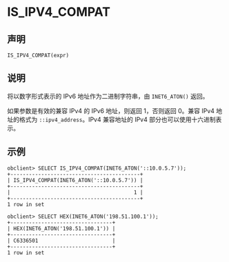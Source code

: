 IS_IPV4_COMPAT 
===================================



声明 
-----------------------

```unknow
IS_IPV4_COMPAT(expr)
```



说明 
-----------------------

将以数字形式表示的 IPv6 地址作为二进制字符串，由 `INET6_ATON()` 返回。 

如果参数是有效的兼容 IPv4 的 IPv6 地址，则返回 1，否则返回 0。兼容 IPv4 地址的格式为 `::ipv4_address`。IPv4 兼容地址的 IPv4 部分也可以使用十六进制表示。

示例 
-----------------------

```unknow
obclient> SELECT IS_IPV4_COMPAT(INET6_ATON('::10.0.5.7'));
+------------------------------------------+
| IS_IPV4_COMPAT(INET6_ATON('::10.0.5.7')) |
+------------------------------------------+
|                                        1 |
+------------------------------------------+
1 row in set

obclient> SELECT HEX(INET6_ATON('198.51.100.1'));
+---------------------------------+
| HEX(INET6_ATON('198.51.100.1')) |
+---------------------------------+
| C6336501                        |
+---------------------------------+
1 row in set
```


